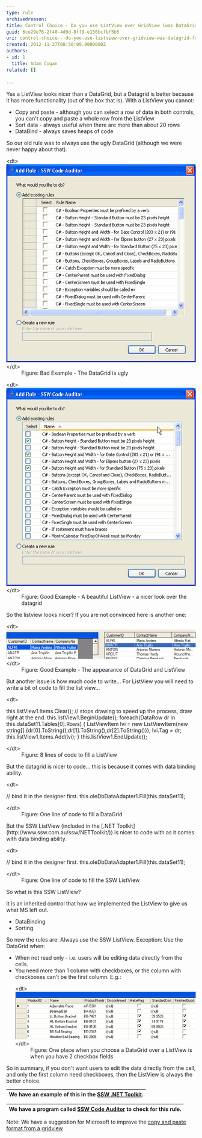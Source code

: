 ```yaml
---
type: rule
archivedreason: 
title: Control Choice - Do you use ListView over GridView (was DataGrid) for ReadOnly? (Windows Forms only)
guid: 6ce29e76-2f40-4d0d-8ff9-e156bcfbf5b5
uri: control-choice---do-you-use-listview-over-gridview-was-datagrid-for-readonly-windows-forms-only
created: 2012-11-27T08:50:09.0000000Z
authors:
- id: 1
  title: Adam Cogan
related: []

---
```


Yes a ListView looks nicer than a DataGrid, but a Datagrid is better because it has more functionality (out of the box that is). With a ListView you cannot:

* Copy and paste - although you can select a row of data in both controls, you can't copy and paste a whole row from the ListView
* Sort data - always useful when there are more than about 20 rows
* DataBind - always saves heaps of code


<!--endintro-->

So our old rule was to always use the ugly DataGrid (although we were never happy about that).
<dl class="badImage">&lt;dt&gt; <img height="526" width="534" src="../../assets/UsingDataGridWhenNotNeeded.gif" alt="DataGrid"> &lt;/dt&gt;<dd>Figure: Bad Example - The DataGrid is ugly</dd></dl><dl class="goodImage">&lt;dt&gt; <img height="526" width="534" src="../../assets/SortableListView.gif" alt="Sortable ListView"> &lt;/dt&gt;<dd>Figure: Good Example - A beautiful ListView - a nicer look over the datagrid</dd></dl>
So the listview looks nicer? If you are not convinced here is another one:
<dl class="goodImage">&lt;dt&gt; <img src="../../assets/DatagridVSListview.gif" alt="Datagrid and Listview" data-pin-nopin="true"> &lt;/dt&gt;<dd>Figure: Good Example - The appearance of DataGrid and ListView</dd></dl>
But another issue is how much code to write... For ListView you will need to write a bit of code to fill the list view...
<dl class="badCode">&lt;dt&gt;<p>this.listView1.Items.Clear(); // stops drawing to speed up the process, draw right at the end. this.listView1.BeginUpdate(); foreach(DataRow dr in this.dataSet11.Tables[0].Rows) { ListViewItem lvi = new ListViewItem(new string[] {dr[0].ToString(),dr[1].ToString(),dr[2].ToString()}); lvi.Tag = dr; this.listView1.Items.Add(lvi); } this.listView1.EndUpdate();</p>&lt;/dt&gt;<dd>Figure: 8 lines of code to fill a ListView</dd></dl>
But the datagrid is nicer to code... this is because it comes with data binding ability.
<dl class="badCode">&lt;dt&gt;<p>// bind it in the designer first. this.oleDbDataAdapter1.Fill(this.dataSet11);</p>&lt;/dt&gt;<dd>Figure: One line of code to fill a DataGrid</dd></dl>
But the SSW ListView (included in the [.NET Toolkit](http://www.ssw.com.au/ssw/NETToolkit/)) is nicer to code with as it comes with data binding ability.
<dl class="goodCode">&lt;dt&gt;<p>// bind it in the designer first. this.oleDbDataAdapter1.Fill(this.dataSet11); </p> &lt;/dt&gt;<dd>Figure: One line of code to fill the SSW ListView</dd></dl>
So what is this SSW ListView?

It is an inherited control that how we implemented the ListView to give us what MS left out.

* DataBinding
* Sorting


So now the rules are: 
Always use the SSW ListView. 
Exception: Use the DataGrid when:

* When not read only - i.e. users will be editing data directly from the cells.
* You need more than 1 column with checkboxes, or the column with checkboxes can't be the first column. E.g.: <dl class="image">&lt;dt&gt; <img src="../../assets/DataGrid2CheckBoxes.gif" alt="DataGrid"> &lt;/dt&gt;<dd>Figure: One place when you choose a DataGrid over a ListView is when you have 2 checkbox fields</dd></dl>


So in summary, if you don't want users to edit the data directly from the cell, and only the first column need checkboxes, then the ListView is always the better choice.


| We have an example of this in the [SSW .NET Toolkit](http://www.ssw.com.au/ssw/NETToolkit/). |
| --- |




| We have a program called [SSW Code Auditor](http://www.ssw.com.au/ssw/CodeAuditor/) to check for this rule. |
| --- |



Note: We have a suggestion for Microsoft to improve the [copy and paste format from a gridview](http://www.ssw.com.au/ssw/Standards/BetterSoftwareSuggestions/MSForm.aspx#DataGridsFormattingonCopy)
